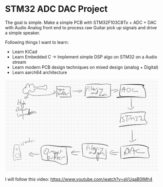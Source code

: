 # STM32 ADC DAC Project 

The goal is simple. Make a simple PCB with STM32F103C8Tx + ADC + DAC with Audio Analog front end to process raw Guitar pick up signals and drive a simple speaker. 

Following things I want to learn:

* Learn KiCad
* Learn Embedded C -> Implement simple DSP algo on STM32 on a Audio stream
* Learn modern PCB design techniques on mixed design (analog + Digital) 
* Learn aarch64 architecture

![Rough Plan](./rough-plan.png)

I will follow this video: https://www.youtube.com/watch?v=aVUqaB0IMh4
